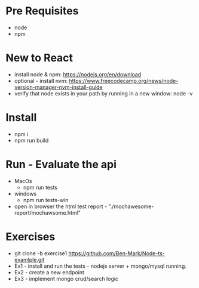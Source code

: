 # Pre Requisites
* node
* npm


# New to React
* install node & npm: https://nodejs.org/en/download
* optional - install nvm: https://www.freecodecamp.org/news/node-version-manager-nvm-install-guide
* verify that node exists in your path by running in a new window: node -v


# Install
* npm i
* npm run build


# Run - Evaluate the api
* MacOs
    * npm run tests
* windows
    * npm run tests-win
* open in browser the html test report - "./mochawesome-report/mochawsome.html"


# Exercises
* git clone -b exercise1 https://github.com/Ben-Mark/Node-ts-examlple.git
* Ex1 - install and run the tests - nodejs server + mongo/mysql running.
* Ex2 - create a new endpoint
* Ex3 - implement mongo crud/search logic


